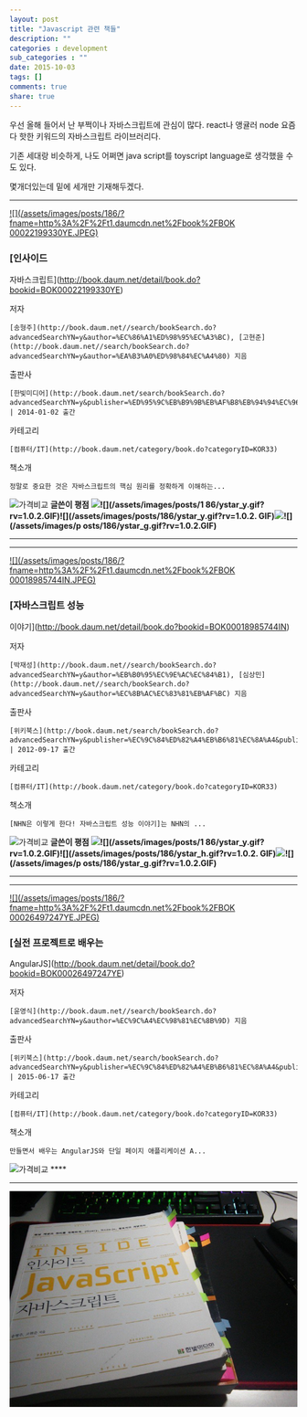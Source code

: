 ```yaml
---
layout: post
title: "Javascript 관련 책들"
description: ""
categories : development
sub_categories : ""
date: 2015-10-03
tags: []
comments: true
share: true
---
```


우선 올해 들어서 난 부쩍이나 자바스크립트에 관심이 많다. react나 앵귤러 node 요즘 다 핫한 키워드의 자바스크립트 라이브러리다.

기존 세대랑 비슷하게, 나도 어쩌면 java script를 toyscript language로 생각했을 수도 있다.

  

  

몇개더있는데 밑에 세개만 기재해두겠다.

  

* * *

[ ![](/assets/images/posts/186/?fname=http%3A%2F%2Ft1.daumcdn.net%2Fbook%2FBOK
00022199330YE.JPEG)
](http://book.daum.net/detail/book.do?bookid=BOK00022199330YE)

###  [인사이드
자바스크립트](http://book.daum.net/detail/book.do?bookid=BOK00022199330YE)

저자

    [송형주](http://book.daum.net//search/bookSearch.do?advancedSearchYN=y&author=%EC%86%A1%ED%98%95%EC%A3%BC), [고현준](http://book.daum.net//search/bookSearch.do?advancedSearchYN=y&author=%EA%B3%A0%ED%98%84%EC%A4%80) 지음
출판사

    [한빛미디어](http://book.daum.net/search/bookSearch.do?advancedSearchYN=y&publisher=%ED%95%9C%EB%B9%9B%EB%AF%B8%EB%94%94%EC%96%B4&publisherID=PU00370857) | 2014-01-02 출간
카테고리

    [컴퓨터/IT](http://book.daum.net/category/book.do?categoryID=KOR33)
책소개

    정말로 중요한 것은 자바스크립트의 핵심 원리를 정확하게 이해하는...

![가격비교](/assets/images/posts/186/bt_info_compare.gif?rv=1.0.1.GIF) **글쓴이 평점 ![
](/assets/images/posts/186/ystar_y.gif?rv=1.0.2.GIF)![](/assets/images/posts/1
86/ystar_y.gif?rv=1.0.2.GIF)![](/assets/images/posts/186/ystar_y.gif?rv=1.0.2.
GIF)![](/assets/images/posts/186/ystar_h.gif?rv=1.0.2.GIF)![](/assets/images/p
osts/186/ystar_g.gif?rv=1.0.2.GIF)**

* * *

  

  

* * *

[ ![](/assets/images/posts/186/?fname=http%3A%2F%2Ft1.daumcdn.net%2Fbook%2FBOK
00018985744IN.JPEG)
](http://book.daum.net/detail/book.do?bookid=BOK00018985744IN)

###  [자바스크립트 성능
이야기](http://book.daum.net/detail/book.do?bookid=BOK00018985744IN)

저자

    [박재성](http://book.daum.net//search/bookSearch.do?advancedSearchYN=y&author=%EB%B0%95%EC%9E%AC%EC%84%B1), [심상민](http://book.daum.net//search/bookSearch.do?advancedSearchYN=y&author=%EC%8B%AC%EC%83%81%EB%AF%BC) 지음
출판사

    [위키북스](http://book.daum.net/search/bookSearch.do?advancedSearchYN=y&publisher=%EC%9C%84%ED%82%A4%EB%B6%81%EC%8A%A4&publisherID=PU00367598) | 2012-09-17 출간
카테고리

    [컴퓨터/IT](http://book.daum.net/category/book.do?categoryID=KOR33)
책소개

    [NHN은 이렇게 한다! 자바스크립트 성능 이야기]는 NHN의 ...

![가격비교](/assets/images/posts/186/bt_info_compare.gif?rv=1.0.1.GIF) **글쓴이 평점 ![
](/assets/images/posts/186/ystar_y.gif?rv=1.0.2.GIF)![](/assets/images/posts/1
86/ystar_y.gif?rv=1.0.2.GIF)![](/assets/images/posts/186/ystar_h.gif?rv=1.0.2.
GIF)![](/assets/images/posts/186/ystar_g.gif?rv=1.0.2.GIF)![](/assets/images/p
osts/186/ystar_g.gif?rv=1.0.2.GIF)**

* * *

  

  

* * *

[ ![](/assets/images/posts/186/?fname=http%3A%2F%2Ft1.daumcdn.net%2Fbook%2FBOK
00026497247YE.JPEG)
](http://book.daum.net/detail/book.do?bookid=BOK00026497247YE)

###  [실전 프로젝트로 배우는
AngularJS](http://book.daum.net/detail/book.do?bookid=BOK00026497247YE)

저자

    [윤영식](http://book.daum.net//search/bookSearch.do?advancedSearchYN=y&author=%EC%9C%A4%EC%98%81%EC%8B%9D) 지음
출판사

    [위키북스](http://book.daum.net/search/bookSearch.do?advancedSearchYN=y&publisher=%EC%9C%84%ED%82%A4%EB%B6%81%EC%8A%A4&publisherID=PU00367598) | 2015-06-17 출간
카테고리

    [컴퓨터/IT](http://book.daum.net/category/book.do?categoryID=KOR33)
책소개

    만들면서 배우는 AngularJS와 단일 페이지 애플리케이션 A...

![가격비교](/assets/images/posts/186/bt_info_compare.gif?rv=1.0.1.GIF) ****

* * *

  

  

  

![](/assets/images/posts/186/2777CF3A560EC4920EE1BD.JPEG)

  

